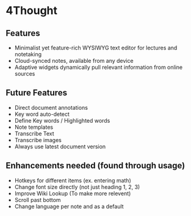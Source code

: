# 4Thought

## Features

-   Minimalist yet feature-rich WYSIWYG text editor for lectures and notetaking
-   Cloud-synced notes, available from any device
-   Adaptive widgets dynamically pull relevant information from online sources

## Future Features

-   Direct document annotations
-   Key word auto-detect
-   Define Key words / Highlighted words
-   Note templates
-   Transcribe Text
-   Transcribe images
-   Always use latest document version

## Enhancements needed (found through usage)
-   Hotkeys for different items (ex. entering math)
-   Change font size directly (not just heading 1, 2, 3)
-   Improve Wiki Lookup (To make more relevent)
-   Scroll past bottom
-   Change language per note and as a default

